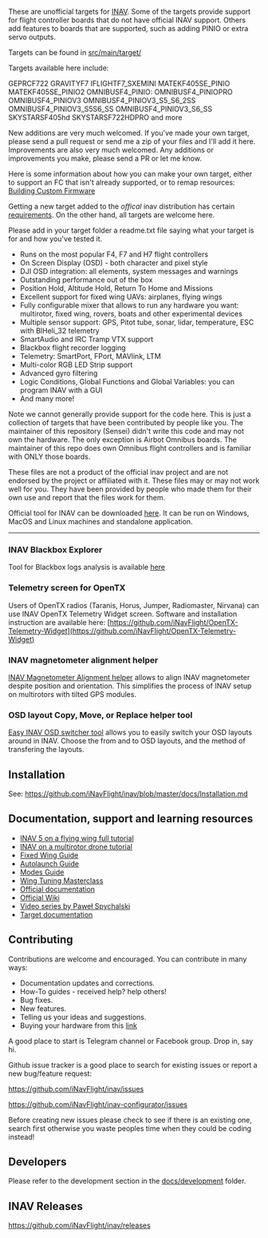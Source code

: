 These are unofficial targets for [INAV](https://github.com/iNavFlight/inav).
Some of the targets provide support for flight controller boards that do not have official INAV support.
Others add features to boards that are supported, such as adding PINIO or extra servo outputs.

Targets can be found in [src/main/target/](src/main/target/)

Targets available here include:

GEPRCF722
GRAVITYF7
IFLIGHTF7_SXEMINI
MATEKF405SE_PINIO
MATEKF405SE_PINIO2
OMNIBUSF4_PINIO:
OMNIBUSF4_PINIOPRO
OMNIBUSF4_PINIOV3
OMNIBUSF4_PINIOV3_S5_S6_2SS
OMNIBUSF4_PINIOV3_S5S6_SS
OMNIBUSF4_PINIOV3_S6_SS
SKYSTARSF405hd
SKYSTARSF722HDPRO
and more

New additions are very much welcomed. If you've made your own target, please
send a pull request or send me a zip of your files and I'll add it here.
Improvements are also very much welcomed. Any additions or improvements you
make, please send a PR or let me know.

Here is some information about how you can make your own target, either to support
an FC that isn't already supported, or to remap resources:
[Building Custom Firmware](https://github.com/iNavFlight/inav/wiki/Building-custom-firmware)

Getting a new target added to the *offical* inav distribution has certain
[requirements](https://github.com/iNavFlight/inav/blob/master/docs/policies/NEW_HARDWARE_POLICY.md).
On the other hand, all targets are welcome here.

Please add in your target folder a readme.txt file saying what your target is for and how you've tested it.

* Runs on the most popular F4, F7 and H7 flight controllers
* On Screen Display (OSD) - both character and pixel style
* DJI OSD integration: all elements, system messages and warnings
* Outstanding performance out of the box
* Position Hold, Altitude Hold, Return To Home and Missions
* Excellent support for fixed wing UAVs: airplanes, flying wings 
* Fully configurable mixer that allows to run any hardware you want: multirotor, fixed wing, rovers, boats and other experimental devices
* Multiple sensor support: GPS, Pitot tube, sonar, lidar, temperature, ESC with BlHeli_32 telemetry
* SmartAudio and IRC Tramp VTX support
* Blackbox flight recorder logging
* Telemetry: SmartPort, FPort, MAVlink, LTM
* Multi-color RGB LED Strip support
* Advanced gyro filtering
* Logic Conditions, Global Functions and Global Variables: you can program INAV with a GUI
* And many more!


Note we cannot generally provide support for the code here. This is just a 
collection of targets that have been contributed by people like you. The maintainer
of this repository (Sensei) didn't write this code and may not own the hardware.
The only exception is Airbot Omnibus boards. The maintainer of this repo
does own Omnibus flight controllers and is familiar with ONLY those boards.

These files are not a product of the official inav project and are not endorsed
by the project or affiliated with it. These files may or may not work well for you.
They have been provided by people who made them for their own use and report that the files work for them.


Official tool for INAV can be downloaded [here](https://github.com/iNavFlight/inav-configurator/releases). It can be run on Windows, MacOS and Linux machines and standalone application.  

--------------------------------------------------------

### INAV Blackbox Explorer

Tool for Blackbox logs analysis is available [here](https://github.com/iNavFlight/blackbox-log-viewer/releases)

### Telemetry screen for OpenTX

Users of OpenTX radios (Taranis, Horus, Jumper, Radiomaster, Nirvana) can use INAV OpenTX Telemetry Widget screen. Software and installation instruction are available here: [https://github.com/iNavFlight/OpenTX-Telemetry-Widget](https://github.com/iNavFlight/OpenTX-Telemetry-Widget)

### INAV magnetometer alignment helper

[INAV Magnetometer Alignment helper](https://kernel-machine.github.io/INavMagAlignHelper/) allows to align INAV magnetometer despite position and orientation. This simplifies the process of INAV setup on multirotors with tilted GPS modules.

### OSD layout Copy, Move, or Replace helper tool

[Easy INAV OSD switcher tool](https://www.mrd-rc.com/tutorials-tools-and-testing/useful-tools/inav-osd-switcher-tool/) allows you to easily switch your OSD layouts around in INAV. Choose the from and to OSD layouts, and the method of transfering the layouts.

## Installation

See: https://github.com/iNavFlight/inav/blob/master/docs/Installation.md

## Documentation, support and learning resources
* [INAV 5 on a flying wing full tutorial](https://www.youtube.com/playlist?list=PLOUQ8o2_nCLkZlulvqsX_vRMfXd5zM7Ha)
* [INAV on a multirotor drone tutorial](https://www.youtube.com/playlist?list=PLOUQ8o2_nCLkfcKsWobDLtBNIBzwlwRC8)
* [Fixed Wing Guide](docs/INAV_Fixed_Wing_Setup_Guide.pdf)
* [Autolaunch Guide](docs/INAV_Autolaunch.pdf)
* [Modes Guide](docs/INAV_Modes.pdf)
* [Wing Tuning Masterclass](docs/INAV_Wing_Tuning_Masterclass.pdf)
* [Official documentation](https://github.com/iNavFlight/inav/tree/master/docs)
* [Official Wiki](https://github.com/iNavFlight/inav/wiki)
* [Video series by Paweł Spychalski](https://www.youtube.com/playlist?list=PLOUQ8o2_nCLloACrA6f1_daCjhqY2x0fB)
* [Target documentation](https://github.com/iNavFlight/inav/tree/master/docs/boards)

## Contributing

Contributions are welcome and encouraged.  You can contribute in many ways:

* Documentation updates and corrections.
* How-To guides - received help?  help others!
* Bug fixes.
* New features.
* Telling us your ideas and suggestions.
* Buying your hardware from this [link](https://inavflight.com/shop/u/bg/)

A good place to start is Telegram channel or Facebook group. Drop in, say hi.

Github issue tracker is a good place to search for existing issues or report a new bug/feature request:

https://github.com/iNavFlight/inav/issues

https://github.com/iNavFlight/inav-configurator/issues

Before creating new issues please check to see if there is an existing one, search first otherwise you waste peoples time when they could be coding instead!

## Developers

Please refer to the development section in the [docs/development](https://github.com/iNavFlight/inav/tree/master/docs/development) folder.


## INAV Releases
https://github.com/iNavFlight/inav/releases
